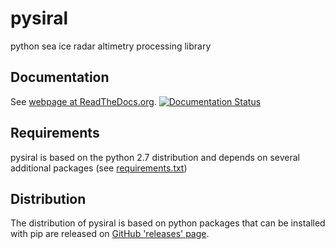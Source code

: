 # pysiral

python sea ice radar altimetry processing library

## Documentation

See [webpage at ReadTheDocs.org](pysiral.readthedocs.io). [![Documentation Status](https://readthedocs.org/projects/pysiral/badge/?version=latest)](https://pysiral.readthedocs.io/en/latest/?badge=latest)

## Requirements

pysiral is based on the python 2.7 distribution and depends on several additional packages (see [requirements.txt](requirements.txt))

## Distribution

The distribution of pysiral is based on python packages that can be installed with pip are released on [GitHub 'releases' page](https://github.com/shendric/pysiral/releases).





